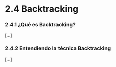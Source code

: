 # 2.4 Backtracking

### 2.4.1 ¿Qué es Backtracking?

\[...\]

### 2.4.2 Entendiendo la técnica Backtracking

\[...\]


